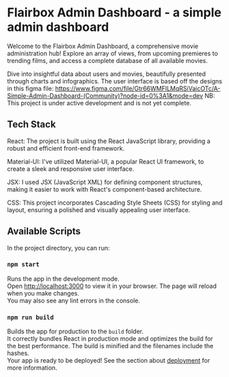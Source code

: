 # Flairbox Admin Dashboard - a simple admin dashboard

Welcome to the Flairbox Admin Dashboard, a comprehensive movie administration hub! Explore an array of views, from upcoming premieres to trending films, and access a complete database of all available movies.

Dive into insightful data about users and movies, beautifully presented through charts and infographics.
The user interface is based off the designs in this figma file: https://www.figma.com/file/Gtr66WMFILMqRSiVaicOTc/A-Simple-Admin-Dashboard-(Community)?node-id=0%3A1&mode=dev
NB: This project is under active development and is not yet complete.
## Tech Stack
React: The project is built using the React JavaScript library, providing a robust and efficient front-end framework.

Material-UI: I've utilized Material-UI, a popular React UI framework, to create a sleek and responsive user interface.

JSX: I used JSX (JavaScript XML) for defining component structures, making it easier to work with React's component-based architecture.

CSS: This project incorporates Cascading Style Sheets (CSS) for styling and layout, ensuring a polished and visually appealing user interface.

## Available Scripts
In the project directory, you can run:
### `npm start`
Runs the app in the development mode.\
Open [http://localhost:3000](http://localhost:3000) to view it in your browser.
The page will reload when you make changes.\
You may also see any lint errors in the console.
### `npm run build`
Builds the app for production to the `build` folder.\
It correctly bundles React in production mode and optimizes the build for the best performance.
The build is minified and the filenames include the hashes.\
Your app is ready to be deployed!
See the section about [deployment](https://facebook.github.io/create-react-app/docs/deployment) for more information.